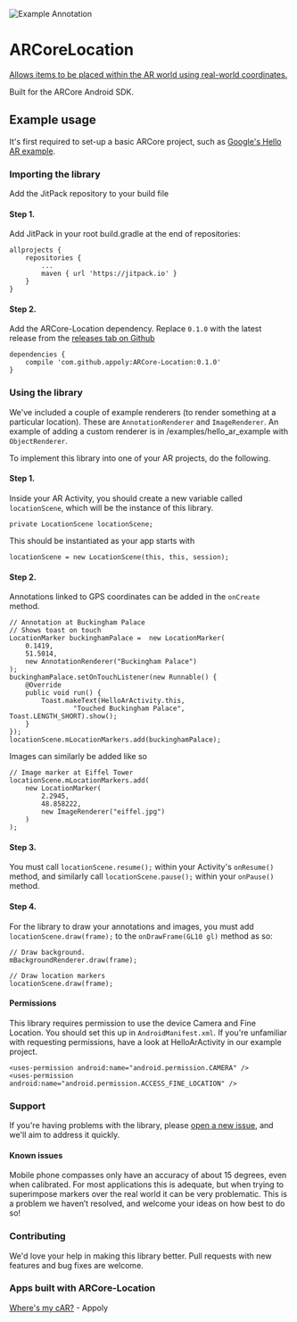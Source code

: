 ![Example Annotation](http://smegaupload.co.uk/up/uploads/arcorelocationbanner1524843962.png "ARCore location gps")

# ARCoreLocation

[Allows items to be placed within the AR world using real-world coordinates.](https://www.appoly.co.uk/arcore-location/)

Built for the ARCore Android SDK.

## Example usage
It's first required to set-up a basic ARCore project, such as [Google's Hello AR example](https://github.com/google-ar/arcore-android-sdk/tree/master/samples/hello_ar_java).

### Importing the library
Add the JitPack repository to your build file

#### Step 1. 
Add JitPack in your root build.gradle at the end of repositories:
```
allprojects {
	repositories {
		...
		maven { url 'https://jitpack.io' }
	}
}
```

#### Step 2. 
Add the ARCore-Location dependency. Replace `0.1.0` with the latest release from the [releases tab on Github](https://github.com/appoly/ARCore-Location/releases)
```
dependencies {
    compile 'com.github.appoly:ARCore-Location:0.1.0'
}
```

### Using the library
We've included a couple of example renderers (to render something at a particular location). These are `AnnotationRenderer` and `ImageRenderer`. An example of adding a custom renderer is in /examples/hello_ar_example with `ObjectRenderer`.

To implement this library into one of your AR projects, do the following.

#### Step 1. 
Inside your AR Activity, you should create a new variable called `locationScene`, which will be the instance of this library.
```
private LocationScene locationScene;
```

This should be instantiated as your app starts with
```
locationScene = new LocationScene(this, this, session);
```

#### Step 2.
Annotations linked to GPS coordinates can be added in the `onCreate` method.
```
// Annotation at Buckingham Palace
// Shows toast on touch
LocationMarker buckinghamPalace =  new LocationMarker(
    0.1419,
    51.5014,
    new AnnotationRenderer("Buckingham Palace")
);
buckinghamPalace.setOnTouchListener(new Runnable() {
    @Override
    public void run() {
        Toast.makeText(HelloArActivity.this,
                "Touched Buckingham Palace", Toast.LENGTH_SHORT).show();
    }
});
locationScene.mLocationMarkers.add(buckinghamPalace);
```


Images can similarly be added like so
```
// Image marker at Eiffel Tower
locationScene.mLocationMarkers.add(
    new LocationMarker(
        2.2945,
        48.858222,
        new ImageRenderer("eiffel.jpg")
    )
);
```

#### Step 3. 
You must call `locationScene.resume();` within your Activity's `onResume()` method, and similarly call `locationScene.pause();` within your `onPause()` method.

#### Step 4. 
For the library to draw your annotations and images, you must add `locationScene.draw(frame);` to the `onDrawFrame(GL10 gl)` method as so:
```
// Draw background.
mBackgroundRenderer.draw(frame);

// Draw location markers
locationScene.draw(frame);
```

#### Permissions
This library requires permission to use the device Camera and Fine Location. You should set this up in `AndroidManifest.xml`. If you're unfamiliar with requesting permissions, have a look at HelloArActivity in our example project.
```
<uses-permission android:name="android.permission.CAMERA" />
<uses-permission android:name="android.permission.ACCESS_FINE_LOCATION" />
```

### Support
If you're having problems with the library, please [open a new issue](https://github.com/appoly/ARCore-Location/issues), and we'll aim to address it quickly.

#### Known issues
Mobile phone compasses only have an accuracy of about 15 degrees, even when calibrated. For most applications this is adequate, but when trying to superimpose markers over the real world it can be very problematic. This is a problem we haven’t resolved, and welcome your ideas on how best to do so!

### Contributing
We'd love your help in making this library better. Pull requests with new features and bug fixes are welcome.

### Apps built with ARCore-Location
[Where's my cAR?](https://play.google.com/store/apps/details?id=uk.co.appoly.wheres_my_car) - Appoly
